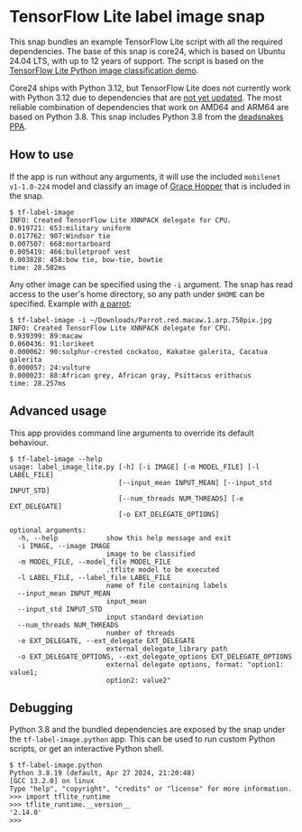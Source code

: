 # TensorFlow Lite label image snap

This snap bundles an example TensorFlow Lite script with all the required dependencies.
The base of this snap is core24, which is based on Ubuntu 24.04 LTS, with up to 12 years of support.
The script is based on the [TensorFlow Lite Python image classification demo](https://github.com/tensorflow/tensorflow/tree/master/tensorflow/lite/examples/python).

Core24 ships with Python 3.12, but TensorFlow Lite does not currently work with Python 3.12 due to dependencies that are [not yet updated](https://github.com/tensorflow/tensorflow/issues/62003).
The most reliable combination of dependencies that work on AMD64 and ARM64 are based on Python 3.8.
This snap includes Python 3.8 from the [deadsnakes PPA](https://launchpad.net/~deadsnakes/+archive/ubuntu/ppa).

## How to use

If the app is run without any arguments, it will use the included `mobilenet v1-1.0-224` model and classify an image of [Grace Hopper](https://en.wikipedia.org/wiki/Grace_Hopper) that is included in the snap.

```
$ tf-label-image
INFO: Created TensorFlow Lite XNNPACK delegate for CPU.
0.919721: 653:military uniform
0.017762: 907:Windsor tie
0.007507: 668:mortarboard
0.005419: 466:bulletproof vest
0.003828: 458:bow tie, bow-tie, bowtie
time: 28.502ms
```

Any other image can be specified using the `-i` argument.
The snap has read access to the user's home directory, so any path under `$HOME` can be specified.
Example with [a parrot](https://commons.wikimedia.org/wiki/File:Parrot.red.macaw.1.arp.750pix.jpg):

```
$ tf-label-image -i ~/Downloads/Parrot.red.macaw.1.arp.750pix.jpg 
INFO: Created TensorFlow Lite XNNPACK delegate for CPU.
0.939399: 89:macaw
0.060436: 91:lorikeet
0.000062: 90:sulphur-crested cockatoo, Kakatoe galerita, Cacatua galerita
0.000057: 24:vulture
0.000023: 88:African grey, African gray, Psittacus erithacus
time: 28.257ms
```

## Advanced usage

This app provides command line arguments to override its default behaviour.

```
$ tf-label-image --help
usage: label_image_lite.py [-h] [-i IMAGE] [-m MODEL_FILE] [-l LABEL_FILE]
                           [--input_mean INPUT_MEAN] [--input_std INPUT_STD]
                           [--num_threads NUM_THREADS] [-e EXT_DELEGATE]
                           [-o EXT_DELEGATE_OPTIONS]

optional arguments:
  -h, --help            show this help message and exit
  -i IMAGE, --image IMAGE
                        image to be classified
  -m MODEL_FILE, --model_file MODEL_FILE
                        .tflite model to be executed
  -l LABEL_FILE, --label_file LABEL_FILE
                        name of file containing labels
  --input_mean INPUT_MEAN
                        input_mean
  --input_std INPUT_STD
                        input standard deviation
  --num_threads NUM_THREADS
                        number of threads
  -e EXT_DELEGATE, --ext_delegate EXT_DELEGATE
                        external_delegate_library path
  -o EXT_DELEGATE_OPTIONS, --ext_delegate_options EXT_DELEGATE_OPTIONS
                        external delegate options, format: "option1: value1;
                        option2: value2"
```

## Debugging

Python 3.8 and the bundled dependencies are exposed by the snap under the `tf-label-image.python` app.
This can be used to run custom Python scripts, or get an interactive Python shell.

```
$ tf-label-image.python
Python 3.8.19 (default, Apr 27 2024, 21:20:48)
[GCC 13.2.0] on linux
Type "help", "copyright", "credits" or "license" for more information.
>>> import tflite_runtime
>>> tflite_runtime.__version__
'2.14.0'
>>>
```
